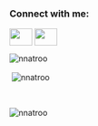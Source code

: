<!-- ![banner](https://user-images.githubusercontent.com/88983923/220450092-6dd926b9-d822-42cc-af2c-03c78fab7386.png) -->
<h3 align="left">Connect with me:</h3>
<p align="left">
<a href="https://www.linkedin.com/in/nugonatroshvili/" target="blank"><img align="center" src="https://cdn.jsdelivr.net/npm/simple-icons@3.0.1/icons/linkedin.svg" alt="" height="30" width="40" /></a>
<a href="https://www.behance.net/nugonatroshvili" target="blank"><img align="center" src="https://cdn.jsdelivr.net/npm/simple-icons@3.13.0/icons/behance.svg" alt="" height="30" width="40" /></a>

<!-- <p align="center">
  <img align="center" style src="https://quotes-github-readme.vercel.app/api?type=horizontal&theme=dark"
</p>
 -->


<p><img align="left" src="https://github-readme-stats.vercel.app/api/top-langs?username=nnatroo&show_icons=true&theme=dark&locale=en&layout=compact" alt="nnatroo" /></p>
<br>
<p>&nbsp;<img align="center" src="https://github-readme-stats.vercel.app/api?username=nnatroo&show_icons=true&theme=dark&locale=en" alt="nnatroo" /></p>
<br>
<p><img align="center" src="https://github-readme-streak-stats.herokuapp.com/?user=nnatroo&theme=dark" alt="nnatroo" /></p>
